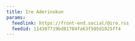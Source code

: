 ```yaml
---
title: Ire Aderinokun
params:
  feedlink: https://front-end.social/@ire.rss
  feedid: 114307719bd81784fa63f505d1025ff4
---
```


